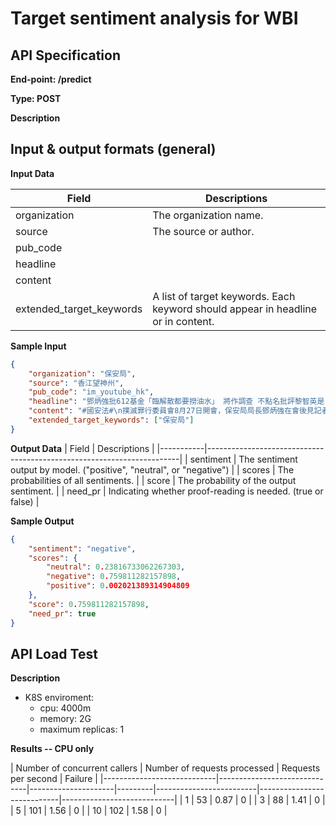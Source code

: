 # **Target sentiment analysis for WBI**

## API Specification

**End-point: /predict**

**Type: POST**

**Description**


## Input & output formats (general)


**Input Data**

| Field                    | Descriptions                                                                     |
|--------------------------|----------------------------------------------------------------------------------|
| organization             | The organization name.                                                           |
| source                   | The source or author.                                                            |
| pub_code                 |                                                                                  |
| headline                 |                                                                                  |
| content                  |                                                                                  |
| extended_target_keywords | A list of target keywords. Each keyword should appear in headline or in content. |

**Sample Input**

```json
{
    "organization": "保安局", 
    "source": "香江望神州", 
    "pub_code": "im_youtube_hk",
    "headline": "鄧炳強批612基金「臨解散都要撈油水」 將作調查 不點名批評黎智英是「主腦」",
    "content": "#國安法#\n撲滅罪行委員會8月27日開會，保安局局長鄧炳強在會後見記者",
    "extended_target_keywords": ["保安局"]
}

```

**Output Data**
| Field     | Descriptions                                                          |
|-----------|-----------------------------------------------------------------------|
| sentiment | The sentiment output by model. ("positive", "neutral", or "negative") |
| scores    | The probabilities of all sentiments.                                  |
| score     | The probability of the output sentiment.                              |
| need_pr   | Indicating whether proof-reading is needed. (true or false)           |


**Sample Output**

```json
{
    "sentiment": "negative",
    "scores": {
        "neutral": 0.23816733062267303,
        "negative": 0.759811282157898,
        "positive": 0.002021389314904809
    },
    "score": 0.759811282157898,
    "need_pr": true
}
```

## API Load Test

**Description**

* K8S enviroment: 
  * cpu: 4000m
  * memory: 2G
  * maximum replicas: 1

**Results -- CPU only**

| Number of concurrent callers | Number of requests processed | Requests per second | Failure |
|----------------------------|------------------------------|---------------------|---------|-------------------------|----------------------------|----------------------------|
| 1                         |   53                       |          0.87      | 0       | 
| 3                         |   88                       |          1.41      | 0       | 
| 5                         |   101                       |          1.56      | 0       | 
| 10                         |   102                       |          1.58      | 0       | 

